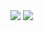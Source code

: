 <!-- My GitHub stats -->
<img src="https://github-readme-stats-tmrsich.vercel.app/api?username=tmrsich&theme=algolia&show_icons=true"/>

<!-- My top languages -->
<img src="https://github-readme-stats-tmrsich.vercel.app/api/top-langs/?username=tmrsich&theme=algolia&count_private=true&langs_count=50&layout=compact"/>
